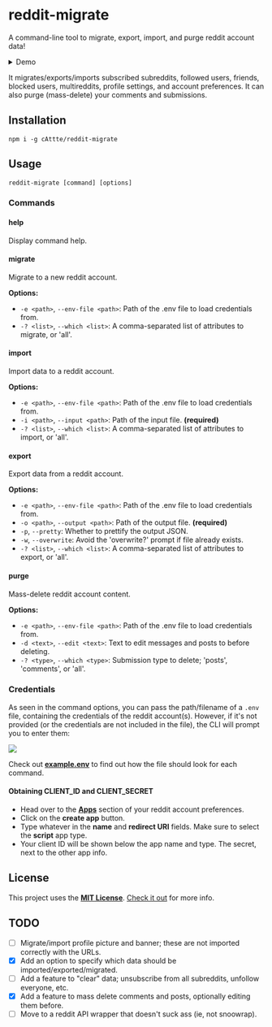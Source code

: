 # reddit-migrate

A command-line tool to migrate, export, import, and purge reddit account data!

<details><summary>Demo</summary>

![][term-migrate]

</details>

It migrates/exports/imports subscribed subreddits, followed users, friends, blocked users, multireddits, profile settings, and account preferences. It can also purge (mass-delete) your comments and submissions.

## Installation

    npm i -g cAttte/reddit-migrate

## Usage

    reddit-migrate [command] [options]

### Commands

#### help

Display command help.

#### migrate

Migrate to a new reddit account.

**Options:**

-   `-e <path>`, `--env-file <path>`: Path of the .env file to load credentials from.
-   `-? <list>`, `--which <list>`: A comma-separated list of attributes to migrate, or 'all'.

#### import

Import data to a reddit account.

**Options:**

-   `-e <path>`, `--env-file <path>`: Path of the .env file to load credentials from.
-   `-i <path>`, `--input <path>`: Path of the input file. **(required)**
-   `-? <list>`, `--which <list>`: A comma-separated list of attributes to import, or 'all'.

#### export

Export data from a reddit account.

**Options:**

-   `-e <path>`, `--env-file <path>`: Path of the .env file to load credentials from.
-   `-o <path>`, `--output <path>`: Path of the output file. **(required)**
-   `-p`, `--pretty`: Whether to prettify the output JSON.
-   `-w`, `--overwrite`: Avoid the 'overwrite?' prompt if file already exists.
-   `-? <list>`, `--which <list>`: A comma-separated list of attributes to export, or 'all'.

#### purge

Mass-delete reddit account content.

**Options:**

-   `-e <path>`, `--env-file <path>`: Path of the .env file to load credentials from.
-   `-d <text>`, `--edit <text>`: Text to edit messages and posts to before deleting.
-   `-? <type>`, `--which <type>`: Submission type to delete; 'posts', 'comments', or 'all'.

### Credentials

As seen in the command options, you can pass the path/filename of a `.env` file, containing the credentials of the reddit account(s). However, if it's not provided (or the credentials are not included in the file), the CLI will prompt you to enter them:

![][term-credentials]

Check out [**example.env**][example-env] to find out how the file should look for each command.

#### Obtaining CLIENT_ID and CLIENT_SECRET

-   Head over to the [**Apps**][apps] section of your reddit account preferences.
-   Click on the **create app** button.
-   Type whatever in the **name** and **redirect URI** fields. Make sure to select the **script** app type.
-   Your client ID will be shown below the app name and type. The secret, next to the other app info.

## License

This project uses the [**MIT License**][mit-license]. [Check it out][license-md] for more info.

## TODO

-   [ ] Migrate/import profile picture and banner; these are not imported correctly with the URLs.
-   [x] Add an option to specify which data should be imported/exported/migrated.
-   [ ] Add a feature to "clear" data; unsubscribe from all subreddits, unfollow everyone, etc.
-   [x] Add a feature to mass delete comments and posts, optionally editing them before.
-   [ ] Move to a reddit API wrapper that doesn't suck ass (ie, not snoowrap).

<!-- References -->

[example-env]: https://github.com/cAttte/reddit-migrate/blob/master/example.env
[apps]: https://www.reddit.com/prefs/apps
[mit-license]: https://en.wikipedia.org/wiki/MIT_License
[license-md]: https://github.com/cAttte/reddit-migrate/blob/master/LICENSE.md
[term-migrate]: https://raw.githubusercontent.com/cAttte/reddit-migrate/master/terminal/migrate.svg
[term-credentials]: https://raw.githubusercontent.com/cAttte/reddit-migrate/master/terminal/credentials.svg
